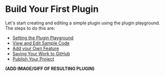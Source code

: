 # Build Your First Plugin

Let's start creating and editing a simple plugin using the plugin playground. The steps to do this are:

* [Setting the Plugin Playground](setting-the-plugin-playground.md)
* [View and Edit Sample Code](view-and-edit-sample-code.md)
* [Add your Own Feature](add-your-own-feature.md)
* [Saving Your Work to GitHub](saving-your-work-to-github.md)
* [Publish Your Project](publish-your-project.md)

**(ADD IMAGE/GIFF OF RESULTING PLUGIN)**

